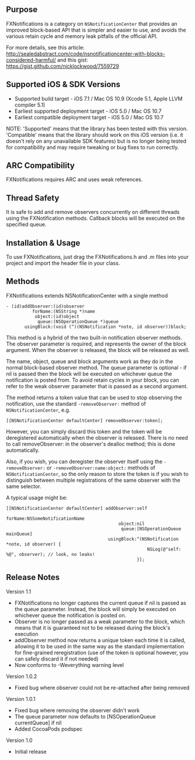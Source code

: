 Purpose
--------------

FXNotifications is a category on `NSNotificationCenter` that provides an improved block-based API that is simpler and easier to use, and avoids the various retain cycle and memory leak pitfalls of the official API.

For more details, see this article: http://sealedabstract.com/code/nsnotificationcenter-with-blocks-considered-harmful/ and this gist: https://gist.github.com/nicklockwood/7559729


Supported iOS & SDK Versions
-----------------------------

* Supported build target - iOS 7.1 / Mac OS 10.9 (Xcode 5.1, Apple LLVM compiler 5.1)
* Earliest supported deployment target - iOS 5.0 / Mac OS 10.7
* Earliest compatible deployment target - iOS 5.0 / Mac OS 10.7

NOTE: 'Supported' means that the library has been tested with this version. 'Compatible' means that the library should work on this iOS version (i.e. it doesn't rely on any unavailable SDK features) but is no longer being tested for compatibility and may require tweaking or bug fixes to run correctly.


ARC Compatibility
------------------

FXNotifications requires ARC and uses weak references.


Thread Safety
--------------

It is safe to add and remove observers concurrently on different threads using the FXNotification methods. Callback blocks will be executed on the specified queue.


Installation & Usage
--------------------

To use FXNotifications, just drag the FXNotifications.h and .m files into your project and import the header file in your class.


Methods
------------

FXNotifications extends NSNotificationCenter with a single method

    - (id)addObserver:(id)observer
              forName:(NSString *)name
               object:(id)object
                queue:(NSOperationQueue *)queue
           usingBlock:(void (^)(NSNotification *note, id observer))block;
             
This method is a hybrid of the two built-in notification observer methods. The observer parameter is required, and represents the owner of the block argument. When the observer is released, the block will be released as well.

The name, object, queue and block arguments work as they do in the normal block-based observer method. The queue parameter is optional - if nil is passed then the block will be executed on whichever queue the notification is posted from. To avoid retain cycles in your block, you can refer to the weak observer parameter that is passed as a second argument.

The method returns a token value that can be used to stop observing the notification, use the standard `-removeObserver:` method  of `NSNotificationCenter`, e.g.

    [[NSNotificationCenter defaultCenter] removeObserver:token];
    
However, you can simply discard this token and the token will be deregistered automatically when the observer is released. There is no need to call removeObserver: in the observer's dealloc method; this is done automatically.

Also, if you wish, you can deregister the observer itself using the `-removeObserver:` or `-removeObserver:name:object:` methods of `NSNotificationCenter`, so the only reason to store the token is if you wish to distinguish between multiple registrations of the same observer with the same selector.

A typical usage might be:

    [[NSNotificationCenter defaultCenter] addObserver:self
                                              forName:NSSomeNotificationName
                                               object:nil
                                                queue:[NSOperationQueue mainQueue]
                                           usingBlock:^(NSNotification *note, id observer) {
                                                          NSLog(@"self: %@", observer); // look, no leaks!
                                                      }];
                                                      

Release Notes
-------------------

Version 1.1

- FXNotifications no longer captures the current queue if nil is passed as the queue parameter. Instead, the block will simply be executed on whichever queue the notification is posted on.
- Observer is no longer passed as a weak parameter to the block, which means that it is guaranteed not to be released during the block's execution
- addObserver method now returns a unique token each time it is called, allowing it to be used in the same way as the standard implementation for fine-grained reregistration (use of the token is optional however, you can safely discard it if not needed)
- Now conforms to -Weverything warning level
                                                      
Version 1.0.2

- Fixed bug where observer could not be re-attached after being removed

Version 1.0.1

- Fixed bug where removing the observer didn't work
- The queue parameter now defaults to [NSOperationQueue currentQueue] if nil
- Added CocoaPods podspec

Version 1.0

- Initial release
